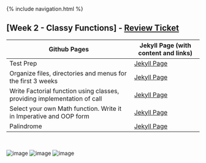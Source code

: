 {% include navigation.html %}

## [Week 2 - Classy Functions] - [Review Ticket](https://github.com/Gennalynb123/Individual-Algorithmic-Project/issues/3)

| Github Pages | Jekyll Page (with content and links)| 
| --- | --- |
| Test Prep | [Jekyll Page](https://gennalynb123.github.io/Individual-Algorithmic-Project/TestPrep3) |
| Organize files, directories and menus for the first 3 weeks | [Jekyll Page](https://gennalynb123.github.io/Individual-Algorithmic-Project/OrganizeFiles) |
| Write Factorial function using classes, providing implementation of call | [Jekyll Page](https://gennalynb123.github.io/Individual-Algorithmic-Project/factorial) |
| Select your own Math function. Write it in Imperative and OOP form | [Jekyll Page](https://gennalynb123.github.io/Individual-Algorithmic-Project/math) |
| Palindrome | [Jekyll Page](https://gennalynb123.github.io/Individual-Algorithmic-Project/palindrome) | 

<br>

![image](https://user-images.githubusercontent.com/89223650/159558554-60efff0f-95bf-4d02-83d5-5c69ec38a847.png) ![image](https://user-images.githubusercontent.com/89223650/159558621-8b8d6f29-1823-4b6d-9f59-02788c86219d.png) ![image](https://user-images.githubusercontent.com/89223650/159558655-81c28e62-86a2-472a-86c9-fb92ae43b4ea.png)



